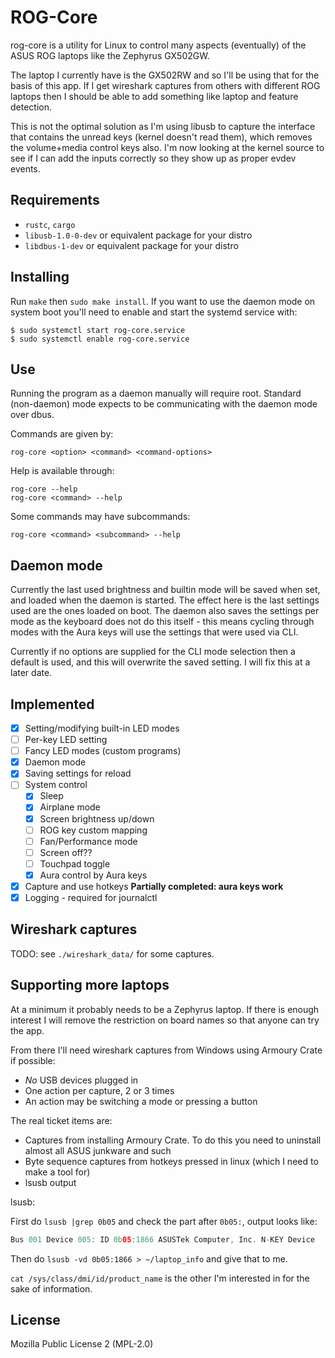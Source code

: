# ROG-Core

rog-core is a utility for Linux to control many aspects (eventually) of the ASUS ROG laptops like the Zephyrus GX502GW.

The laptop I currently have is the GX502RW and so I'll be using that for the basis of this app. If I get wireshark captures from others with different ROG laptops then I should be able to add something like laptop and feature detection.

This is not the optimal solution as I'm using libusb to capture the interface that contains the unread keys (kernel doesn't read them), which removes the volume+media control keys also. I'm now looking at the kernel source to see if I can add the inputs correctly so they show up as proper evdev events.

## Requirements

- `rustc`, `cargo`
- `libusb-1.0-0-dev` or equivalent package for your distro
- `libdbus-1-dev` or equivalent package for your distro

## Installing

Run `make` then `sudo make install`. If you want to use the daemon mode on system boot you'll need to enable and start the systemd service with:

```
$ sudo systemctl start rog-core.service
$ sudo systemctl enable rog-core.service
```

## Use

Running the program as a daemon manually will require root. Standard (non-daemon) mode expects to be communicating with the daemon mode over dbus.

Commands are given by:

```
rog-core <option> <command> <command-options>
```

Help is available through:

```
rog-core --help
rog-core <command> --help
```

Some commands may have subcommands:

```
rog-core <command> <subcommand> --help
```

## Daemon mode

Currently the last used brightness and builtin mode will be saved when set, and loaded when the daemon is started. The effect here is the last settings used are the ones loaded on boot. The daemon also saves the settings per mode as the keyboard does not do this itself - this means cycling through modes with the Aura keys will use the settings that were used via CLI.

Currently if no options are supplied for the CLI mode selection then a default is used, and this will overwrite the saved setting. I will fix this at a later date.

## Implemented

- [X] Setting/modifying built-in LED modes
- [ ] Per-key LED setting
- [ ] Fancy LED modes (custom programs)
- [X] Daemon mode
- [X] Saving settings for reload
- [ ] System control
  + [X] Sleep
  + [X] Airplane mode
  + [X] Screen brightness up/down
  + [ ] ROG key custom mapping
  + [ ] Fan/Performance mode
  + [ ] Screen off??
  + [ ] Touchpad toggle
  + [X] Aura control by Aura keys
- [X] Capture and use hotkeys **Partially completed: aura keys work**
- [X] Logging - required for journalctl

## Wireshark captures

TODO: see `./wireshark_data/` for some captures.

## Supporting more laptops

At a minimum it probably needs to be a Zephyrus laptop. If there is enough interest I will remove the restriction on board names so that anyone can try the app.

From there I'll need wireshark captures from Windows using Armoury Crate if possible:

- *No* USB devices plugged in
- One action per capture, 2 or 3 times
- An action may be switching a mode or pressing a button

The real ticket items are:

- Captures from installing Armoury Crate. To do this you need to uninstall almost all ASUS junkware and such
- Byte sequence captures from hotkeys pressed in linux (which I need to make a tool for)
- lsusb output

lsusb:

First do `lsusb |grep 0b05` and check the part after `0b05:`, output looks like:

```asm
Bus 001 Device 005: ID 0b05:1866 ASUSTek Computer, Inc. N-KEY Device
```

Then do `lsusb -vd 0b05:1866 > ~/laptop_info` and give that to me.

`cat /sys/class/dmi/id/product_name` is the other I'm interested in for the sake of information.

## License

Mozilla Public License 2 (MPL-2.0)
